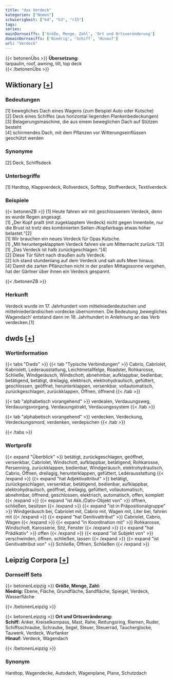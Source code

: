 ```yaml
---
title: "das Verdeck"
kategorien: ["Nomen"]
schwierigkeit: ["k4", "h3", "r15"]
tags:
series:
mainDornseiffs: ['Größe, Menge, Zahl', 'Ort und Ortsveränderung']
domainDornseiffs: ['Niedrig', 'Schiff', 'Hinauf']
url: "Verdeck"
---
```


{{< betonenÜbs >}}
**Übersetzung:**  
tarpaulin, roof, awning, tilt, top  deck  
{{< /betonenÜbs >}}

## Wiktionary [[+](https://de.wiktionary.org/wiki/Verdeck)]

### Bedeutungen
[1] bewegliches Dach eines Wagens (zum Beispiel Auto oder Kutsche)  
[2] Deck eines Schiffes (aus horizontal liegenden Plankenbedeckungen)  
[3] Belagerungsmaschine, die aus einem beweglichen Dach auf Stützen besteht  
[4] schirmendes Dach, mit dem Pflanzen vor Witterungseinflüssen geschützt werden  

### Synonyme
[2] Deck, Schiffsdeck  

### Unterbegriffe
[1] Hardtop, Klappverdeck, Rollverdeck, Softtop, Stoffverdeck, Textilverdeck  

### Beispiele
{{< betonenZB >}}
[1] Heute fahren wir mit geschlossenem Verdeck, denn es wurde Regen angesagt.  
[1] „Der Kopf prallt (mit zugeklapptem Verdeck) nicht gegen Innenteile, nur die Brust ist trotz des kombinierten Seiten-/Kopfairbags etwas höher belastet.“[2]  
[1] Wir brauchen ein neues Verdeck für Opas Kutsche.  
[1] „Mit heruntergeklapptem Verdeck fahren sie um Mitternacht zurück.“[3]  
[1] „Das Verdeck ist halb zurückgeschlagen.“[4]  
[2] Diese Tür führt nach draußen aufs Verdeck.  
[2] Ich stand stundenlang auf dem Verdeck und sah aufs Meer hinaus.  
[4] Damit die zarten Pflänzchen nicht in der prallen Mittagssonne vergehen, hat der Gärtner über ihnen ein Verdeck gespannt.  

{{< /betonenZB >}}
### Herkunft
Verdeck wurde im 17. Jahrhundert vom mittelniederdeutschen und mittelniederländischen vordecke übernommen. Die Bedeutung ‚bewegliches Wagendach‘ entstand dann im 19. Jahrhundert in Anlehnung an das Verb verdecken.[1]  



## dwds [[+](https://www.dwds.de/wb/Verdeck)]

### Wortinformation
{{< tabs "Dwds" >}}
{{< tab "Typische Verbindungen" >}}
Cabrio, Cabriolet, Kabriolett, Lederausstattung, Leichtmetallfelge, Roadster, Rohkarosse, Schließe, Windgeräusch, Windschott, abnehmbar, aufklappbar, bedienbar, betätigend, betätigt, dreilagig, elektrisch, elektrohydraulisch, gefüttert, geschlossen, geöffnet, herunterklappen, versenkbar, vollautomatisch, zurückgeschlagen, zurückklappen, Öffnen, öffnend
{{< /tab >}}

{{< tab "alphabetisch vorangehend" >}}
verdealen, Verdauungsweg, Verdauungsvorgang, Verdauungstrakt, Verdauungssystem
{{< /tab >}}

{{< tab "alphabetisch vorangehend" >}}
verdecken, Verdeckung, Verdeckungsmord, verdenken, verdepschen
{{< /tab >}}

{{< /tabs >}}

### Wortprofil
{{< expand "Überblick" >}} betätigt, zurückgeschlagen, geöffnet, versenkbar, Cabriolet, Windschott, aufklappbar, betätigend, Rohkarosse, Persenning, zurückklappen, bedienbar, Windgeräusch, elektrohydraulisch, Cabrio, Öffnen, dreilagig, herunterklappen, gefüttert, Lederausstattung {{< /expand >}}
{{< expand "hat Adjektivattribut" >}} betätigt, zurückgeschlagen, versenkbar, betätigend, bedienbar, aufklappbar, elektrohydraulisch, geöffnet, dreilagig, gefüttert, vollautomatisch, abnehmbar, öffnend, geschlossen, elektrisch, automatisch, offen, komplett {{< /expand >}}
{{< expand "ist Akk./Dativ-Objekt von" >}} öffnen, schließen, besitzen {{< /expand >}}
{{< expand "ist in Präpositionalgruppe" >}} Windgeräusch bei, Cabriolet mit, Cabrio mit, Wagen mit, Liter bei, fahren mit {{< /expand >}}
{{< expand "hat Genitivattribut" >}} Cabriolet, Cabrio, Wagen {{< /expand >}}
{{< expand "in Koordination mit" >}} Rohkarosse, Windschott, Karosserie, Sitz, Fenster {{< /expand >}}
{{< expand "hat Prädikativ" >}} offen {{< /expand >}}
{{< expand "ist Subjekt von" >}} verschwinden, öffnen, schließen, lassen {{< /expand >}}
{{< expand "ist Genitivattribut von" >}} Schließe, Öffnen, Schließen {{< /expand >}}

## Leipzig Corpora [[+](https://corpora.uni-leipzig.de/en/res?word=Verdeck&corpusId=deu_newscrawl-public_2018)]

### Dornseiff Sets
{{< betonenLeipzig >}}
**Größe, Menge, Zahl:**  
**Niedrig:** Ebene, Fläche, Grundfläche, Sandfläche, Spiegel, Verdeck, Wasserfläche  

{{< /betonenLeipzig >}}


{{< betonenLeipzig >}}
**Ort und Ortsveränderung:**  
**Schiff:** Anker, Kreiselkompass, Mast, Rahe, Rettungsring, Riemen, Ruder, Schiffsschraube, Schraube, Segel, Steuer, Steuerrad, Taucherglocke, Tauwerk, Verdeck, Wurfanker  
**Hinauf:** Verdeck, Wagendach  

{{< /betonenLeipzig >}}

### Synonym
Hardtop, Wagendecke, Autodach, Wagenplane, Plane, Schutzdach

